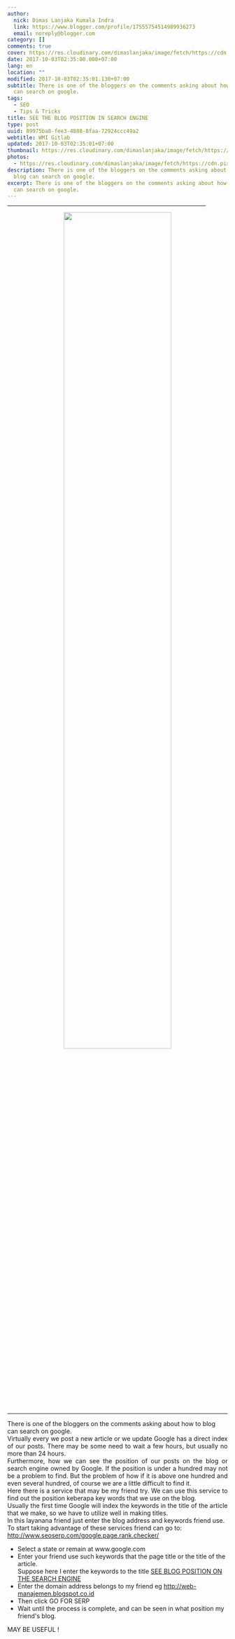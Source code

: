 ```yaml
---
author:
  nick: Dimas Lanjaka Kumala Indra
  link: https://www.blogger.com/profile/17555754514989936273
  email: noreply@blogger.com
category: []
comments: true
cover: https://res.cloudinary.com/dimaslanjaka/image/fetch/https://cdn.pixabay.com/photo/2014/08/06/00/06/search-engine-411105_1280.jpg
date: 2017-10-03T02:35:00.000+07:00
lang: en
location: ""
modified: 2017-10-03T02:35:01.130+07:00
subtitle: There is one of the bloggers on the comments asking about how to blog
  can search on google.
tags:
  - SEO
  - Tips & Tricks
title: SEE THE BLOG POSITION IN SEARCH ENGINE
type: post
uuid: 89975ba8-fee3-4888-8faa-72924ccc49a2
webtitle: WMI Gitlab
updated: 2017-10-03T02:35:01+07:00
thumbnail: https://res.cloudinary.com/dimaslanjaka/image/fetch/https://cdn.pixabay.com/photo/2014/08/06/00/06/search-engine-411105_1280.jpg
photos:
  - https://res.cloudinary.com/dimaslanjaka/image/fetch/https://cdn.pixabay.com/photo/2014/08/06/00/06/search-engine-411105_1280.jpg
description: There is one of the bloggers on the comments asking about how to
  blog can search on google.
excerpt: There is one of the bloggers on the comments asking about how to blog
  can search on google.
---
```


<hr align="CENTER" color="#336600" size="2" width="90%"><center><img src="https://res.cloudinary.com/dimaslanjaka/image/fetch/https://cdn.pixabay.com/photo/2014/08/06/00/06/search-engine-411105_1280.jpg" width="70%"></center><hr align="CENTER" color="#336600" size="10" width="100%"><span style="text-align: justify;">There is one of the bloggers on the comments asking about how to blog can search on google.</span><br><div style="text-align: justify;">Virtually every we post a new article or we update Google has a direct index of our posts. There may be some need to wait a few hours, but usually no more than 24 hours. <br>Furthermore, how we can see the position of our posts on the blog or search engine owned by Google. If the position is under a hundred may not be a problem to find. But the problem of how if it is above one hundred and even several hundred, of course we are a little difficult to find it. <br>Here there is a service that may be my friend try. We can use this service to find out the position keberapa key words that we use on the blog. <br>Usually the first time Google will index the keywords in the title of the article that we make, so we have to utilize well in making titles. <br>In this layanana friend just enter the blog address and keywords friend use. </div>To start taking advantage of these services friend can go to: <a href="http://www.seoserp.com/google.page.rank.checker/" rel="noopener noreferer nofollow" target="_blank">http://www.seoserp.com/google.page.rank.checker/</a> <br><ul><li> Select a state or remain at www.google.com </li><li> Enter your friend use such keywords that the page title or the title of the article. <br> Suppose here I enter the keywords to the title <a href="http://web-manajemen.blogspot.co.id/">SEE BLOG POSITION ON THE SEARCH ENGINE</a> </li><li> Enter the domain address belongs to my friend eg <a href="http://web-manajemen.blogspot.co.id/">http://web-manajemen.blogspot.co.id</a> </li><li> Then click GO FOR SERP </li><li> Wait until the process is complete, and can be seen in what position my friend's blog. </li></ul>MAY BE USEFUL !